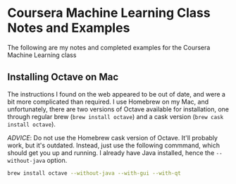 # Coursera Machine Learning Class Notes and Examples

The following are my notes and completed examples for the Coursera Machine Learning class

## Installing Octave on Mac

The instructions I found on the web appeared to be out of date, and were a bit more complicated than required. I use Homebrew on my Mac, and unfortunately, there are two versions of Octave available for installation, one through regular brew (`brew install octave`) and a cask version (`brew cask install octave`).

*ADVICE*: Do not use the Homebrew cask version of Octave. It'll probably work, but it's outdated. Instead, just use the following commmand, which should get you up and running. I already have Java installed, hence the `--without-java` option.

````bash
brew install octave --without-java --with-gui --with-qt
````

